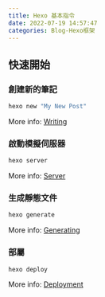 ```yaml
---
title: Hexo 基本指令
date: 2022-07-19 14:57:47
categories: Blog-Hexo框架
---
```


## 快速開始

### 創建新的筆記

``` bash
hexo new "My New Post"
```

More info: [Writing](https://hexo.io/docs/writing.html)

### 啟動模擬伺服器

``` bash
hexo server
```

More info: [Server](https://hexo.io/docs/server.html)

### 生成靜態文件

``` bash
hexo generate
```

More info: [Generating](https://hexo.io/docs/generating.html)

### 部屬

``` bash
hexo deploy
```

More info: [Deployment](https://hexo.io/docs/one-command-deployment.html)
